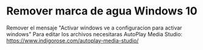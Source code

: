 # Remover marca de agua Windows 10
 Remover el mensaje "Activar windows ve a configuracion para activar windows"
Para editar los archivos necesitaras AutoPlay Media Studio: https://www.indigorose.com/autoplay-media-studio/

